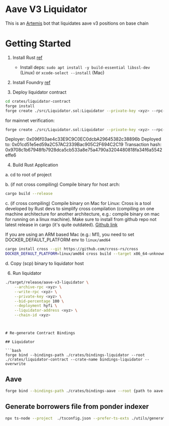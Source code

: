 # Aave V3 Liquidator

This is an [Artemis](https://github.com/paradigmxyz/artemis) bot that liquidates aave v3 positions on base chain

# Getting Started

1. Install Rust [ref](https://doc.rust-lang.org/book/ch01-01-installation.html)

   - Install deps: `sudo apt install -y build-essential libssl-dev` (Linux) or `xcode-select --install` (Mac)

2. Install Foundry [ref](https://book.getfoundry.sh/getting-started/installation)

3. Deploy liquidator contract

```bash
cd crates/liquidator-contract
forge install
forge create ./src/Liquidator.sol:Liquidator --private-key <xyz> --rpc-url <xyz> --broadcast
```

for mainnet verification:
```bash
forge create ./src/Liquidator.sol:Liquidator --private-key <xyz> --rpc-url <xyz> --broadcast --verify --verifier sourcify --verifier-url https://sourcify.parsec.finance/verify
```

Deployer: 0x096f03ae4c33E9C9C0EC0dcbA29645382c38896b
Deployed to: 0x01cd51e5ed59a2C57AC2339Bac905C2F694C2C19
Transaction hash: 0x9708c1b67948fb7928dca5cb533a8e75a4790a3204480818fa34f6a5542effe6

4. Build Rust Application

a. cd to root of project

b. (if not cross compiling) Compile binary for host arch:

```bash
cargo build --release
```

c. (if cross compiling) Compile binary on Mac for Linux:
Cross is a tool developed by Rust devs to simplify cross compilation (compiling on one machine architecture for another architecture, e.g.: compile binary on mac for running on a linux machine). Make sure to install from github repo not latest release in cargo (it's quite outdated). [Github link](https://github.com/cross-rs/cross)

If you are using an ARM based Mac (e.g.: M1), you need to set DOCKER_DEFAULT_PLATFORM env to `linux/amd64`

```bash
cargo install cross --git https://github.com/cross-rs/cross
DOCKER_DEFAULT_PLATFORM=linux/amd64 cross build --target x86_64-unknown-linux-gnu --release
```

d. Copy (scp) binary to liquidator host

6. Run liquidator
```bash
./target/release/aave-v3-liquidator \
    --archive-rpc <xyz> \
    --write-rpc <xyz> \
    --private-key <xyz> \
    --bid-percentage 100 \
    --deployment hyfi \
    --liquidator-address <xyz> \
    --chain-id <xyz>
```
```


# Re-generate Contract Bindings

## Liquidator

```bash
forge bind --bindings-path ./crates/bindings-liquidator --root ./crates/liquidator-contract --crate-name bindings-liquidator --overwrite
```

## Aave

```bash
forge bind --bindings-path ./crates/bindings-aave --root {path to aave-v3-core} --crate-name bindings-aave --overwrite
```

## Generate borrowers file from ponder indexer

```bash
npx ts-node --project  ./tsconfig.json --prefer-ts-exts ./utils/generateBorrowersFile.ts
```
